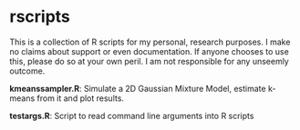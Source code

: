 rscripts
========

This is a collection of R scripts for my personal, research purposes. I make no claims about support or even documentation. If anyone chooses to use this, please do so at your own peril. I am not responsible for any unseemly outcome.


**kmeanssampler.R**: Simulate a 2D Gaussian Mixture Model, estimate k-means from it and plot results.

**testargs.R**: Script to read command line arguments into R scripts
